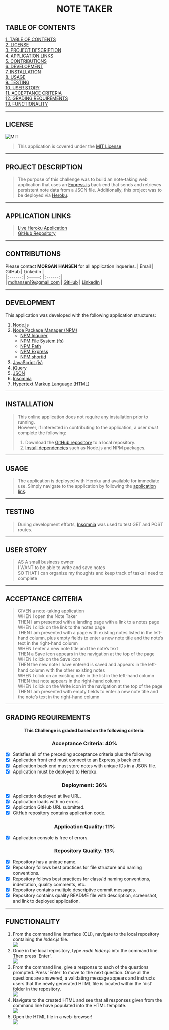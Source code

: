 # <div align="center">**NOTE TAKER**</div>

## **TABLE OF CONTENTS**    
[1. TABLE OF CONTENTS](#TABLE-OF-CONTENTS)  
[2. LICENSE](#LICENSE)  
[3. PROJECT DESCRIPTION](#PROJECT-DESCRIPTION)  
[4. APPLICATION LINKS](#APPLICATION-LINKS)  
[5. CONTRIBUTIONS](#CONTRIBUTIONS)  
[6. DEVELOPMENT](#DEVELOPMENT)  
[7. INSTALLATION](#INSTALLATION)   
[8. USAGE](#USAGE)   
[9. TESTING](#TESTING)  
[10. USER STORY](#USER-STORY)  
[11. ACCEPTANCE CRITERIA](#ACCEPTANCE-CRITERIA)   
[12. GRADING REQUIREMENTS](#GRADING-REQUIREMENTS)    
[13. FUNCTIONALITY](#FUNCTIONALITY)  

---

## **LICENSE**  
![MIT](https://img.shields.io/badge/License-MIT-blue.svg)
> This application is covered under the [MIT License](https://opensource.org/licenses/MIT)    

---

## **PROJECT DESCRIPTION**
> The purpose of this challenge was to build an note-taking web application that uses an [Express.js](https://www.npmjs.com/package/express) back end that sends and retrieves persistent note data from a JSON file. Additionally, this project was to be deployed via [Heroku](https://dashboard.heroku.com/).  

---

## **APPLICATION LINKS**
> [Live Heroku Application](http://hidden-badlands-64622.herokuapp.com/)   
> [GitHub Repository](https://github.com/mhans19/note-taker)  

---

## **CONTRIBUTIONS**   
Please contact **MORGAN HANSEN** for all application inqueries.
| Email | GitHub | LinkedIn |  
| :------: | :------: |  :------: |  
| <mdhansen19@gmail.com> | [GitHub](https://github.com/mhans19?tab=repositories) |  [LinkedIn](https://www.linkedin.com/in/morgan-hansen-47235872/?challengeId=AQF6MR471a-pZgAAAXMTL5e4xLqg_LNW5yawcXgk_uUmLrzsXk5ehOnzlQuK2dOVeX4ARtJwxmcHQrQhtgL_jM96wbBzhLvmAA&submisksionId=813167e8-8027-1e16-5911-1c143c23561f) |  
  
---

## **DEVELOPMENT**  
This application was developed with the following application structures:  
1. [Node.js](https://nodejs.org/en/)  
2. [Node Package Manager (NPM)](https://www.npmjs.com/)
    + [NPM Inquirer](https://www.npmjs.com/package/inquirer)  
    + [NPM File System (fs)](https://nodejs.org/api/fs.html)  
    + [NPM Path](https://www.npmjs.com/package/path)
    + [NPM Express](https://www.npmjs.com/package/express)
    + [NPM shortid](https://www.npmjs.com/package/shortid)
3. [JavaScript (js)](https://developer.mozilla.org/en-US/docs/Web/JavaScript)   
4. [jQuery](https://jquery.com/)   
5. [JSON](https://www.json.org/json-en.html)
6. [Insomnia](https://support.insomnia.rest/article/11-getting-started)
7. [Hypertext Markup Language (HTML)](https://developer.mozilla.org/en-US/docs/Web/HTML)

---

## **INSTALLATION**
> This online application does not require any installation prior to running.   
However, if interested in contributing to the application, a user *must* complete the following:  
> 1. Download the [GitHub repository](https://github.com/mhans19/note-taker) to a local repository. 
> 2. [Install dependencies](#DEVELOPMENT) such as Node.js and NPM packages.   

---

## **USAGE**
> The application is deployed with Heroku and available for immediate use. Simply navigate to the application by following the [application link](http://hidden-badlands-64622.herokuapp.com/).


---

## **TESTING**
> During development efforts, [Insomnia](https://support.insomnia.rest/article/11-getting-started) was used to test GET and POST routes.  

---

## **USER STORY**  
> AS A small business owner   
> I WANT to be able to write and save notes   
> SO THAT I can organize my thoughts and keep track of tasks I need to complete   
---

## **ACCEPTANCE CRITERIA**
> GIVEN a note-taking application  
> WHEN I open the Note Taker  
> THEN I am presented with a landing page with a link to a notes page  
> WHEN I click on the link to the notes page  
> THEN I am presented with a page with existing notes listed in the left-hand column, plus empty fields to enter a new note title and the note’s text in the right-hand column   
> WHEN I enter a new note title and the note’s text  
> THEN a Save icon appears in the navigation at the top of the page  
> WHEN I click on the Save icon  
> THEN the new note I have entered is saved and appears in the left-hand column with the other existing notes  
> WHEN I click on an existing note in the list in the left-hand column  
> THEN that note appears in the right-hand column  
> WHEN I click on the Write icon in the navigation at the top of the page   
> THEN I am presented with empty fields to enter a new note title and the note’s text in the right-hand column  

---

## **GRADING REQUIREMENTS**
#### <div align="center">This Challenge is graded based on the following criteria:</div>
### **<div align="center">Acceptance Criteria: 40%</div>**
- [x] Satisfies all of the preceding acceptance criteria plus the following
- [x] Application front end must connect to an Express.js back end. 
- [x] Application back end must store notes with unique IDs in a JSON file.
- [x] Application must be deployed to Heroku.

### **<div align="center">Deployment: 36%</div>**
- [x] Application deployed at live URL.
- [x] Application loads with no errors.
- [x] Application GitHub URL submitted.
- [x] GitHub repository contains application code.

### **<div align="center">Application Quality: 11%</div>**
- [x] Application console is free of errors.

### **<div align="center">Repository Quality: 13%</div>**
- [x] Repository has a unique name.
- [x] Repository follows best practices for file structure and naming conventions.
- [x] Repository follows best practices for class/id naming conventions, indentation, quality comments, etc.
- [x] Repository contains multiple descriptive commit messages.
- [x] Repository contains quality README file with description, screenshot, and link to deployed application.

---

## **FUNCTIONALITY**
1. From the command line interface (CLI), navigate to the local repository containing the *Index.js* file.  
![](/assets/images/localRepo.PNG)  
2. Once in the local repository, type *node Index.js* into the command line. Then press 'Enter'.  
![](/assets/images/initiateNode.PNG)  
3. From the command line, give a response to each of the questions prompted. Press 'Enter' to move to the next question. Once all the questions are answered, a validating message appears and instructs users that the newly generated HTML file is located within the 'dist' folder in the repository.  
![](/assets/images/nodePrompts.PNG)  
4. Navigate to the created HTML and see that all responses given from the command line have populated into the HTML template.  
![](/assets/images/htmlPop.PNG)  
5. Open the HTML file in a web-browser!  
![](/assets/images/teamPage.PNG)